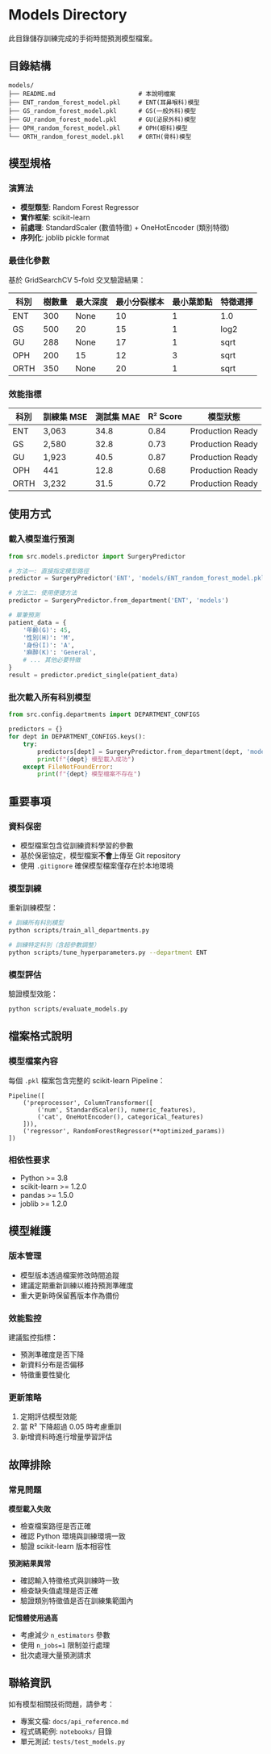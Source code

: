 # Models Directory

此目錄儲存訓練完成的手術時間預測模型檔案。

## 目錄結構

```
models/
├── README.md                       # 本說明檔案
├── ENT_random_forest_model.pkl     # ENT(耳鼻喉科)模型
├── GS_random_forest_model.pkl      # GS(一般外科)模型  
├── GU_random_forest_model.pkl      # GU(泌尿外科)模型
├── OPH_random_forest_model.pkl     # OPH(眼科)模型
└── ORTH_random_forest_model.pkl    # ORTH(骨科)模型
```

## 模型規格

### 演算法
- **模型類型**: Random Forest Regressor
- **實作框架**: scikit-learn
- **前處理**: StandardScaler (數值特徵) + OneHotEncoder (類別特徵)
- **序列化**: joblib pickle format

### 最佳化參數

基於 GridSearchCV 5-fold 交叉驗證結果：

| 科別 | 樹數量 | 最大深度 | 最小分裂樣本 | 最小葉節點 | 特徵選擇 |
|------|--------|----------|--------------|------------|----------|
| ENT | 300 | None | 10 | 1 | 1.0 |
| GS | 500 | 20 | 15 | 1 | log2 |
| GU | 288 | None | 17 | 1 | sqrt |
| OPH | 200 | 15 | 12 | 3 | sqrt |
| ORTH | 350 | None | 20 | 1 | sqrt |

### 效能指標

| 科別 | 訓練集 MSE | 測試集 MAE | R² Score | 模型狀態 |
|------|------------|------------|----------|----------|
| ENT | 3,063 | 34.8 | 0.84 | Production Ready |
| GS | 2,580 | 32.8 | 0.73 | Production Ready |
| GU | 1,923 | 40.5 | 0.87 | Production Ready |
| OPH | 441 | 12.8 | 0.68 | Production Ready |
| ORTH | 3,232 | 31.5 | 0.72 | Production Ready |

## 使用方式

### 載入模型進行預測

```python
from src.models.predictor import SurgeryPredictor

# 方法一: 直接指定模型路徑
predictor = SurgeryPredictor('ENT', 'models/ENT_random_forest_model.pkl')

# 方法二: 使用便捷方法
predictor = SurgeryPredictor.from_department('ENT', 'models')

# 單筆預測
patient_data = {
    '年齡(G)': 45,
    '性別(H)': 'M',
    '身份(I)': 'A',
    '麻醉(K)': 'General',
    # ... 其他必要特徵
}
result = predictor.predict_single(patient_data)
```

### 批次載入所有科別模型

```python
from src.config.departments import DEPARTMENT_CONFIGS

predictors = {}
for dept in DEPARTMENT_CONFIGS.keys():
    try:
        predictors[dept] = SurgeryPredictor.from_department(dept, 'models')
        print(f"{dept} 模型載入成功")
    except FileNotFoundError:
        print(f"{dept} 模型檔案不存在")
```

## 重要事項

### 資料保密
- 模型檔案包含從訓練資料學習的參數
- 基於保密協定，模型檔案**不會**上傳至 Git repository
- 使用 `.gitignore` 確保模型檔案僅存在於本地環境

### 模型訓練
重新訓練模型：

```bash
# 訓練所有科別模型
python scripts/train_all_departments.py

# 訓練特定科別（含超參數調整）
python scripts/tune_hyperparameters.py --department ENT
```

### 模型評估
驗證模型效能：

```bash
python scripts/evaluate_models.py
```

## 檔案格式說明

### 模型檔案內容
每個 `.pkl` 檔案包含完整的 scikit-learn Pipeline：
```
Pipeline([
    ('preprocessor', ColumnTransformer([
        ('num', StandardScaler(), numeric_features),
        ('cat', OneHotEncoder(), categorical_features)
    ])),
    ('regressor', RandomForestRegressor(**optimized_params))
])
```

### 相依性要求
- Python >= 3.8
- scikit-learn >= 1.2.0
- pandas >= 1.5.0
- joblib >= 1.2.0

## 模型維護

### 版本管理
- 模型版本透過檔案修改時間追蹤
- 建議定期重新訓練以維持預測準確度
- 重大更新時保留舊版本作為備份

### 效能監控
建議監控指標：
- 預測準確度是否下降
- 新資料分布是否偏移
- 特徵重要性變化

### 更新策略
1. 定期評估模型效能
2. 當 R² 下降超過 0.05 時考慮重訓
3. 新增資料時進行增量學習評估

## 故障排除

### 常見問題

**模型載入失敗**
- 檢查檔案路徑是否正確
- 確認 Python 環境與訓練環境一致
- 驗證 scikit-learn 版本相容性

**預測結果異常**
- 確認輸入特徵格式與訓練時一致
- 檢查缺失值處理是否正確
- 驗證類別特徵值是否在訓練集範圍內

**記憶體使用過高**
- 考慮減少 `n_estimators` 參數
- 使用 `n_jobs=1` 限制並行處理
- 批次處理大量預測請求

## 聯絡資訊

如有模型相關技術問題，請參考：
- 專案文檔: `docs/api_reference.md`
- 程式碼範例: `notebooks/` 目錄
- 單元測試: `tests/test_models.py`
